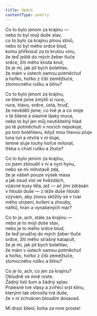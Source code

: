 ```yaml
---
title: Úpění
contentType: poetry
---
```


<section>

Co to bylo jenom za krajinu —  
nebo to byl mojí duše stav,  
co to bylo za krajinu plnou stínů,  
nebo to byl mého srdce blud,  
komu přiřknout za to krutou vinu,  
že teď ještě do mých žeber tluče  
srdce, žití mého knuta knut,  
že je mi, jak pil bych bolehlav,  
že mám v ústech samou potměchuť  
a hořko, hořko z číší zeměžluče,  
zlomocného rulíku a blínu?

</section>

<section>

Co to bylo jenom za krajinu,  
ve které jsme zmýlili si ruce,  
ruce, hlavu, srdce, ústa, hruď,  
že nevěděli jsme, co tvé je a co moje  
v té šílené a slastné lásky muce,  
nebo to byl jen můj neutišitelný hlad  
po té potměchuti v nocích nepokoje,  
po tom bolehlavu, když mou hlavou pluje  
luna lun a otvírá v ní sluje,  
temné sluje touhy hořce milovat,  
třeba s chutí rulíku a žluče?

</section>

<section>

Co to bylo jenom za krajinu,  
co jsem zbloudil v ní a nyní hynu,  
nebo se mi mihotavě zdá,  
že je vášeň pouze výsek masa  
a jak osud visí ve hvězdách,  
vzácné kusy těla, jež — ač jimi zdrásán  
v hloubi duše — z téže duše hloubi  
vzývám, aby znovu sklížily se v tvar  
mého utrpení, kvílení a zhouby,  
nářků, hran a vynášených már?

</section>

<section>

Co to je, ach, stále za krajinu —  
nebo je to mojí duše stav,  
nebo je to mého srdce blud,  
že teď prudčej do mých žeber tluče  
srdce, žití mého strašný katapult,  
že je mi, jak pil bych bolehlav,  
že mám v ústech samou potměchuť  
a hořko, hořko z číší zeměžluče,  
zlomocného rulíku a blínu?

</section>

<section>

Co je to, ach, co jen za krajinu?  
Obludně ve mně roste.  
Žádný listí šum a žádný splav.  
Pralesné tvé vlasy a zvířecí srst klínu,  
kterými tak obrostla tvá duše,  
že v ní zchvácen bloudím dosavad.

</section>

<section>

Mí drazí šílení, boha za mne proste!

</section>

